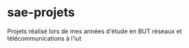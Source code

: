 # sae-projets
Projets réalisé lors de mes années d'étude en BUT réseaux et télécommunications à l'iut 
